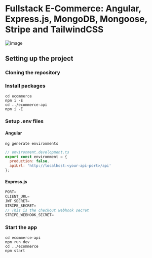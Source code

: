 # Fullstack E-Commerce: Angular, Express.js, MongoDB, Mongoose, Stripe and TailwindCSS

![image](https://github.com/user-attachments/assets/8944d135-b8ca-4e1d-bbc3-effe804338c9)




## Setting up the project

### Cloning the repository


### Install packages

```shell
cd ecommerce
npm i -E
cd ../ecommerce-api
npm i -E
```

### Setup .env files

#### Angular

```shell
ng generate environments
```

```js
// environment.development.ts
export const environment = {
  production: false,
  apiUrl: 'http://localhost:<your-api-port>/api'
};

```

#### Express.js


```js
PORT=
CLIENT_URL=
JWT_SECRET=
STRIPE_SECRET=
// This is the checkout webhook secret
STRIPE_WEBHOOK_SECRET=
```

### Start the app

```shell
cd ecommerce-api
npm run dev
cd ../ecommerce
npm start
```
